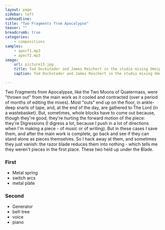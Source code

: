 ```yaml
---
layout: page
sidebar: left
subheadline: 
title: "Two Fragments from Apocalypse"
teaser: ""
breadcrumb: true
categories:
    - compositions
samples:
    - apocf1.mp3
    - apocf2.mp3
image:
    url: picture13.jpg
    title: Tod Dockstader and James Reichert in the studio mixing Omniphony
    caption: Tod Dockstader and James Reichert in the studio mixing Omniphony

---
```


Two Fragments from Apocalypse, like the Two Moons of Quatermass, were &quot;thrown out&quot; from the main work as it cooled and contracted (over a period of months of editing the mixes). Most &quot;outs&quot; end up on the floor, in ankle-deep snarls of tape, and, at the end of the day, are gathered to The Lord (in a wastebasket). But, sometimes, whole blocks have to come out because, though they're good, they're hurting the forward motion of the piece: they're Digressions (I digress a lot, because I push in a lot of directions when I'm making a piece - of music or of writing). But in these cases I save them, and after the main work is complete, go back and see if they can stand alone as pieces themselves. So I hack away at them, and sometimes they just vanish: the razor blade reduces them into nothing - which tells me they weren't pieces in the first place. These two held up under the Blade.

### First

 - Metal spring
 - switch arcs
 - metal plate
### Second

 - Generator
 - bell-tree
 - voice
 - piano
